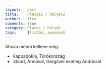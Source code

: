 ```yaml
---
layout:   post
title:    Places2 / helyek2
author:   flex
comments: true
category: Places / helyek
tags:     [listák, awesome]
---
```


Ahova menni kellene még:

- Kappadókia, Törökország
- Izland, Annával, Gergővel esetleg Andrissal
